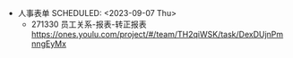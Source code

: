 - 人事表单
  SCHEDULED: <2023-09-07 Thu>
	- 271330 员工关系-报表-转正报表 
	  https://ones.youlu.com/project/#/team/TH2qiWSK/task/DexDUjnPmnngEyMx